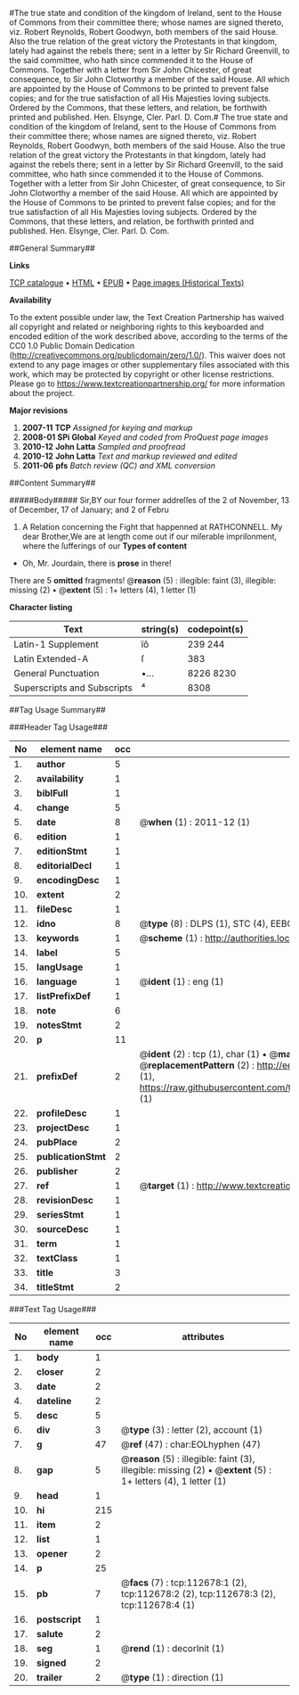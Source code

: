 #The true state and condition of the kingdom of Ireland, sent to the House of Commons from their committee there; whose names are signed thereto, viz. Robert Reynolds, Robert Goodwyn, both members of the said House. Also the true relation of the great victory the Protestants in that kingdom, lately had against the rebels there; sent in a letter by Sir Richard Greenvill, to the said committee, who hath since commended it to the House of Commons. Together with a letter from Sir John Chicester, of great consequence, to Sir John Clotworthy a member of the said House. All which are appointed by the House of Commons to be printed to prevent false copies; and for the true satisfaction of all His Majesties loving subjects. Ordered by the Commons, that these letters, and relation, be forthwith printed and published. Hen. Elsynge, Cler. Parl. D. Com.#
The true state and condition of the kingdom of Ireland, sent to the House of Commons from their committee there; whose names are signed thereto, viz. Robert Reynolds, Robert Goodwyn, both members of the said House. Also the true relation of the great victory the Protestants in that kingdom, lately had against the rebels there; sent in a letter by Sir Richard Greenvill, to the said committee, who hath since commended it to the House of Commons. Together with a letter from Sir John Chicester, of great consequence, to Sir John Clotworthy a member of the said House. All which are appointed by the House of Commons to be printed to prevent false copies; and for the true satisfaction of all His Majesties loving subjects. Ordered by the Commons, that these letters, and relation, be forthwith printed and published. Hen. Elsynge, Cler. Parl. D. Com.

##General Summary##

**Links**

[TCP catalogue](http://www.ota.ox.ac.uk/tcp/)  • 
[HTML](http://tei.it.ox.ac.uk/tcp/Texts-HTML/free/A91/A91764.html)  • 
[EPUB](http://tei.it.ox.ac.uk/tcp/Texts-EPUB/free/A91/A91764.epub) • 
[Page images (Historical Texts)](https://historicaltexts.jisc.ac.uk/eebo-99860555e)

**Availability**

To the extent possible under law, the Text Creation Partnership has waived all copyright and related or neighboring rights to this keyboarded and encoded edition of the work described above, according to the terms of the CC0 1.0 Public Domain Dedication (http://creativecommons.org/publicdomain/zero/1.0/). This waiver does not extend to any page images or other supplementary files associated with this work, which may be protected by copyright or other license restrictions. Please go to https://www.textcreationpartnership.org/ for more information about the project.

**Major revisions**

1. __2007-11__ __TCP__ *Assigned for keying and markup*
1. __2008-01__ __SPi Global__ *Keyed and coded from ProQuest page images*
1. __2010-12__ __John Latta__ *Sampled and proofread*
1. __2010-12__ __John Latta__ *Text and markup reviewed and edited*
1. __2011-06__ __pfs__ *Batch review (QC) and XML conversion*

##Content Summary##

#####Body#####
Sir,BY our four former addreſſes of the 2 of November, 13 of December, 17 of January; and 2 of Febru
1. A Relation concerning the Fight that happenned at RATHCONNELL.
My dear Brother,We are at length come out if our miſerable impriſonment, where the ſufferings of our
**Types of content**

  * Oh, Mr. Jourdain, there is **prose** in there!

There are 5 **omitted** fragments! 
 @__reason__ (5) : illegible: faint (3), illegible: missing (2)  •  @__extent__ (5) : 1+ letters (4), 1 letter (1)

**Character listing**


|Text|string(s)|codepoint(s)|
|---|---|---|
|Latin-1 Supplement|ïô|239 244|
|Latin Extended-A|ſ|383|
|General Punctuation|•…|8226 8230|
|Superscripts             and Subscripts|⁴|8308|

##Tag Usage Summary##

###Header Tag Usage###

|No|element name|occ|attributes|
|---|---|---|---|
|1.|__author__|5||
|2.|__availability__|1||
|3.|__biblFull__|1||
|4.|__change__|5||
|5.|__date__|8| @__when__ (1) : 2011-12 (1)|
|6.|__edition__|1||
|7.|__editionStmt__|1||
|8.|__editorialDecl__|1||
|9.|__encodingDesc__|1||
|10.|__extent__|2||
|11.|__fileDesc__|1||
|12.|__idno__|8| @__type__ (8) : DLPS (1), STC (4), EEBO-CITATION (1), PROQUEST (1), VID (1)|
|13.|__keywords__|1| @__scheme__ (1) : http://authorities.loc.gov/ (1)|
|14.|__label__|5||
|15.|__langUsage__|1||
|16.|__language__|1| @__ident__ (1) : eng (1)|
|17.|__listPrefixDef__|1||
|18.|__note__|6||
|19.|__notesStmt__|2||
|20.|__p__|11||
|21.|__prefixDef__|2| @__ident__ (2) : tcp (1), char (1)  •  @__matchPattern__ (2) : ([0-9\-]+):([0-9IVX]+) (1), (.+) (1)  •  @__replacementPattern__ (2) : http://eebo.chadwyck.com/downloadtiff?vid=$1&page=$2 (1), https://raw.githubusercontent.com/textcreationpartnership/Texts/master/tcpchars.xml#$1 (1)|
|22.|__profileDesc__|1||
|23.|__projectDesc__|1||
|24.|__pubPlace__|2||
|25.|__publicationStmt__|2||
|26.|__publisher__|2||
|27.|__ref__|1| @__target__ (1) : http://www.textcreationpartnership.org/docs/. (1)|
|28.|__revisionDesc__|1||
|29.|__seriesStmt__|1||
|30.|__sourceDesc__|1||
|31.|__term__|1||
|32.|__textClass__|1||
|33.|__title__|3||
|34.|__titleStmt__|2||


###Text Tag Usage###

|No|element name|occ|attributes|
|---|---|---|---|
|1.|__body__|1||
|2.|__closer__|2||
|3.|__date__|2||
|4.|__dateline__|2||
|5.|__desc__|5||
|6.|__div__|3| @__type__ (3) : letter (2), account (1)|
|7.|__g__|47| @__ref__ (47) : char:EOLhyphen (47)|
|8.|__gap__|5| @__reason__ (5) : illegible: faint (3), illegible: missing (2)  •  @__extent__ (5) : 1+ letters (4), 1 letter (1)|
|9.|__head__|1||
|10.|__hi__|215||
|11.|__item__|2||
|12.|__list__|1||
|13.|__opener__|2||
|14.|__p__|25||
|15.|__pb__|7| @__facs__ (7) : tcp:112678:1 (2), tcp:112678:2 (2), tcp:112678:3 (2), tcp:112678:4 (1)|
|16.|__postscript__|1||
|17.|__salute__|2||
|18.|__seg__|1| @__rend__ (1) : decorInit (1)|
|19.|__signed__|2||
|20.|__trailer__|2| @__type__ (1) : direction (1)|
